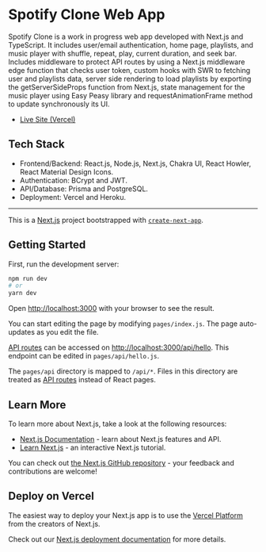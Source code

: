 # Spotify Clone Web App

Spotify Clone is a work in progress web app developed with Next.js and TypeScript. It includes user/email authentication, home page, playlists, and music player with shuffle, repeat, play, current duration, and seek bar. Includes middleware to protect API routes by using a Next.js middleware edge function that checks user token, custom hooks with SWR to fetching user and playlists data, server side rendering to load playlists by exporting the getServerSideProps function from Next.js, state management for the music player using Easy Peasy library and requestAnimationFrame method to update synchronously its UI.

- [Live Site (Vercel)](https://spotify-clone-react-nextjs-typescript-prisma-postgresql.vercel.app/)

## Tech Stack

- Frontend/Backend: React.js, Node.js, Next.js, Chakra UI, React Howler, React Material Design Icons.
- Authentication: BCrypt and JWT.
- API/Database: Prisma and PostgreSQL.
- Deployment: Vercel and Heroku.
___

This is a [Next.js](https://nextjs.org/) project bootstrapped with [`create-next-app`](https://github.com/vercel/next.js/tree/canary/packages/create-next-app).

## Getting Started

First, run the development server:

```bash
npm run dev
# or
yarn dev
```

Open [http://localhost:3000](http://localhost:3000) with your browser to see the result.

You can start editing the page by modifying `pages/index.js`. The page auto-updates as you edit the file.

[API routes](https://nextjs.org/docs/api-routes/introduction) can be accessed on [http://localhost:3000/api/hello](http://localhost:3000/api/hello). This endpoint can be edited in `pages/api/hello.js`.

The `pages/api` directory is mapped to `/api/*`. Files in this directory are treated as [API routes](https://nextjs.org/docs/api-routes/introduction) instead of React pages.

## Learn More

To learn more about Next.js, take a look at the following resources:

- [Next.js Documentation](https://nextjs.org/docs) - learn about Next.js features and API.
- [Learn Next.js](https://nextjs.org/learn) - an interactive Next.js tutorial.

You can check out [the Next.js GitHub repository](https://github.com/vercel/next.js/) - your feedback and contributions are welcome!

## Deploy on Vercel

The easiest way to deploy your Next.js app is to use the [Vercel Platform](https://vercel.com/new?utm_medium=default-template&filter=next.js&utm_source=create-next-app&utm_campaign=create-next-app-readme) from the creators of Next.js.

Check out our [Next.js deployment documentation](https://nextjs.org/docs/deployment) for more details.
